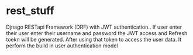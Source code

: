 # rest_stuff
Djnago RESTapi Framework (DRF) with JWT authentication.. If user enter their user enter their username and password the JWT access and Refresh toekn will be generated. After using that token to access the user data. It perform the build in user authentication model
